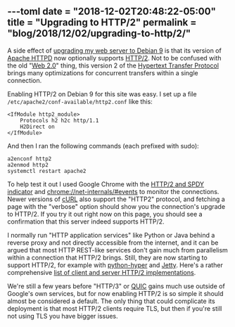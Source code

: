 ---toml
date = "2018-12-02T20:48:22-05:00"
title = "Upgrading to HTTP/2"
permalink = "blog/2018/12/02/upgrading-to-http/2/"
---

A side effect of [upgrading my web server to Debian 9](https://benad.me/blog/2018/06/29/stretching-to-debian-9/) is that its version of [Apache HTTPD](https://httpd.apache.org/) now optionally supports [HTTP/2](https://en.wikipedia.org/wiki/HTTP/2). Not to be confused with the old "[Web 2.0](https://en.wikipedia.org/wiki/Web_2.0)" thing, this version 2 of the [Hypertext Transfer Protocol](https://en.wikipedia.org/wiki/Hypertext_Transfer_Protocol) brings many optimizations for concurrent transfers within a single connection.

Enabling HTTP/2 on Debian 9 for this site was easy. I set up a file `/etc/apache2/conf-available/http2.conf` like this:

```
<IfModule http2_module>
    Protocols h2 h2c http/1.1
    H2Direct on
</IfModule>
```
And then I ran the following commands (each prefixed with sudo):
```
a2enconf http2
a2enmod http2
systemctl restart apache2
```
To help test it out I used Google Chrome with the [HTTP/2 and SPDY indicator](https://chrome.google.com/webstore/detail/http2-and-spdy-indicator/mpbpobfflnpcgagjijhmgnchggcjblin) and [chrome://net-internals/#events](chrome://net-internals/#events) to monitor the connections. Newer versions of [cURL](https://curl.haxx.se/) also support the "HTTP2" protocol, and fetching a page with the "verbose" option should show you the connection's upgrade to HTTP/2. If you try it out right now on this page, you should see a confirmation that this server indeed supports HTTP/2.

I normally run "HTTP application services" like Python or Java behind a reverse proxy and not directly accessible from the internet, and it can be argued that most HTTP REST-like services don't gain much from parallelism within a connection that HTTP/2 brings. Still, they are now starting to support HTTP/2, for example with [python-hyper](https://github.com/python-hyper/hyper-h2/blob/master/examples/twisted/twisted-server.py) and [Jetty](http://www.eclipse.org/jetty/documentation/current/http2.html). Here's a rather comprehensive [list of client and server HTTP/2 implementations](https://github.com/http2/http2-spec/wiki/Implementations).

We're still a few years before "HTTP/3" or [QUIC](https://tools.ietf.org/html/draft-ietf-quic-http-16) gains much use outside of Google's own services, but for now enabling HTTP/2 is so simple it should almost be considered a default. The only thing that could complicate its deployment is that most HTTP/2 clients require TLS, but then if you're still not using TLS you have bigger issues.
